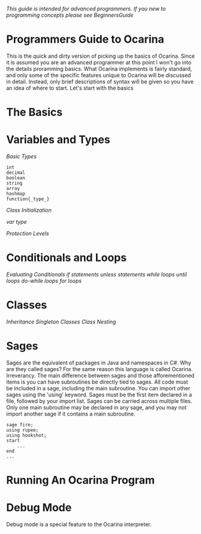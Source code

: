 *This guide is intended for advanced programmers. If you new to programming concepts please see BeginnersGuide*

# Programmers Guide to Ocarina
This is the quick and dirty version of picking up the basics of Ocarina. Since it is assumed you are an advanced programmer at this point I won't go into 
the details proramming basics. What Ocarina implements is fairly standard, and only some of the specific features unique to Ocarina will be discussed in detail. Instead,
only brief descriptions of syntax will be given so you have an idea of where to start. Let's start with the basics 

# The Basics

# Variables and Types
*Basic Types*

	int
	decimal
	boolean
	string
	array
	hashmap
	function{_type_}

*Class Initialization*

*var type*

*Protection Levels*

# Conditionals and Loops
*Evaluating Conditionals*
*if statements*
*unless statements*
*while loops*
*until loops*
*do-while loops*
*for loops*

# Classes
*Inheritance*
*Singleton Classes*
*Class Nesting*

# Sages
Sages are the equivalent of packages in Java and namespaces in C#. Why are they called sages? For the same reason this language is called Ocarina. Irreverancy. The main 
difference between sages and those afforementioned items is you can have subroutines be directly tied to sages. All code must be included in a sage, including the main 
subroutine. You can import other sages using the 'using' keyword. Sages must be the first item declared in a file, followed by your import list. Sages can be carried across
multiple files. Only one main subroutine may be declared in any sage, and you may not import another sage if it contains a main subroutine.

	sage fire;
	using rupee;
	using hookshot;
	start
		...
	end
	...

# Running An Ocarina Program

# Debug Mode
Debug mode is a special feature to the Ocarina interpreter.